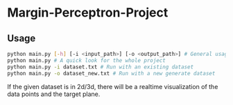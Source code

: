 # Margin-Perceptron-Project

## Usage

```bash
python main.py [-h] [-i <input_path>] [-o <output_path>] # General usage
python main.py # A quick look for the whole project
python main.py -i dataset.txt # Run with an existing dataset
python main.py -o dataset_new.txt # Run with a new generate dataset
```
If the given dataset is in 2d/3d, there will be a realtime visualization of the data points and the target plane.
